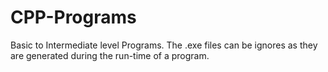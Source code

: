 # CPP-Programs

Basic to Intermediate level Programs. The .exe files can be ignores as they are generated during the run-time of a program.

